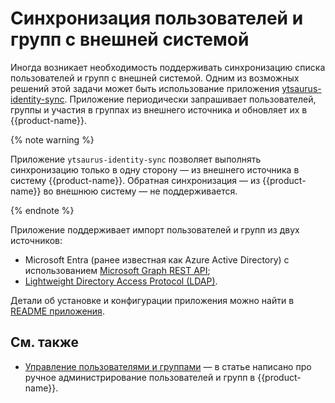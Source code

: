 # Синхронизация пользователей и групп с внешней системой

Иногда возникает необходимость поддерживать синхронизацию списка пользователей и групп с внешней системой. Одним из возможных решений этой задачи может быть использование приложения [ytsaurus-identity-sync](https://github.com/ytsaurus/ytsaurus-identity-sync). Приложение периодически запрашивает пользователей, группы и участия в группах из внешнего источника и обновляет их в {{product-name}}.

{% note warning %}

Приложение `ytsaurus-identity-sync` позволяет выполнять синхронизацию только в одну сторону — из внешнего источника в систему {{product-name}}. Обратная синхронизация — из {{product-name}} во внешнюю систему — не поддерживается.

{% endnote %}

Приложение поддерживает импорт пользователей и групп из двух источников:
 - Microsoft Entra (ранее известная как Azure Active Directory) с использованием [Microsoft Graph REST API](https://learn.microsoft.com/en-us/graph/azuread-users-concept-overview);
 - [Lightweight Directory Access Protocol (LDAP)](https://en.wikipedia.org/wiki/Lightweight_Directory_Access_Protocol).

Детали об установке и конфигурации приложения можно найти в [README приложения](https://github.com/ytsaurus/ytsaurus-identity-sync?tab=readme-ov-file#installing).

## См. также

- [Управление пользователями и группами](../../admin-guide/cluster-operations.md#upravlenie-polzovatelyami,-gruppami-i-pravami-dostupa) — в статье написано про ручное администрирование пользователей и групп в {{product-name}}.
